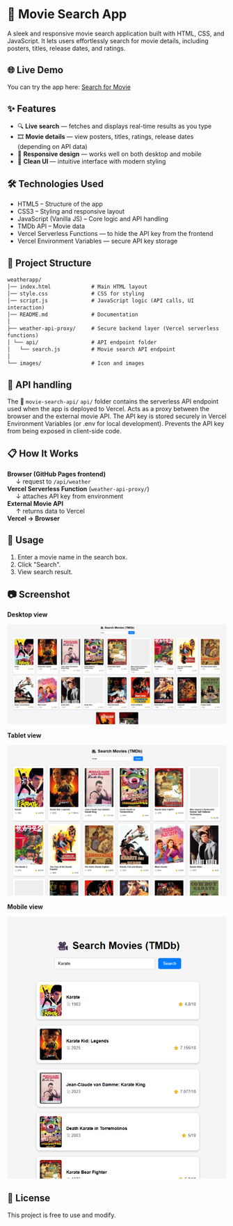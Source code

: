 #  🎥 Movie Search App
A sleek and responsive movie search application built with HTML, CSS, and JavaScript. It lets users effortlessly search for movie details, including posters, titles, release dates, and ratings.


## 🌐 Live Demo
You can try the app here:
[Search for Movie](https://rytvee.github.io/movie-search-app/)


## ✨ Features
- 🔍 **Live search** — fetches and displays real-time results as you type  
- 🎞️ **Movie details** — view posters, titles, ratings, release dates (depending on API data)  
- 📱 **Responsive design** — works well on both desktop and mobile  
- 🎨 **Clean UI** — intuitive interface with modern styling

## 🛠 Technologies Used
- HTML5 – Structure of the app
- CSS3 – Styling and responsive layout
- JavaScript (Vanilla JS) – Core logic and API handling
- TMDb API – Movie data
- Vercel Serverless Functions — to hide the API key from the frontend
- Vercel Environment Variables — secure API key storage

## 📂 Project Structure
```text
weatherapp/
│── index.html             # Main HTML layout
│── style.css              # CSS for styling
│── script.js              # JavaScript logic (API calls, UI interaction)
│── README.md              # Documentation
│
├── weather-api-proxy/     # Secure backend layer (Vercel serverless functions)
│ └── api/                 # API endpoint folder
│   └── search.js          # Movie search API endpoint
│
└── images/                # Icon and images
```

## 🔐 API handling
The 📂 `movie-search-api/` `api/` folder contains the serverless API endpoint used when the app is deployed to Vercel.
Acts as a proxy between the browser and the external movie API.
The API key is stored securely in Vercel Environment Variables (or .env for local development).
Prevents the API key from being exposed in client-side code.

## 📋 How It Works
**Browser (GitHub Pages frontend)**  
&nbsp;&nbsp;&nbsp;&nbsp;&nbsp;↓ request to `/api/weather`  
**Vercel Serverless Function** (`weather-api-proxy/`)  
&nbsp;&nbsp;&nbsp;&nbsp;&nbsp;↓ attaches API key from environment  
**External Movie API**  
&nbsp;&nbsp;&nbsp;&nbsp;&nbsp;↑ returns data to Vercel  
**Vercel → Browser**  


## 🚀 Usage
1. Enter a movie name in the search box.
2. Click "Search".
3. View search result.

## 📷 Screenshot

**Desktop view**

![Desktop view](images/desktop-view.png)


**Tablet view**

![Tablet view](images/tablet-view.png)


**Mobile view**

![Mobile view](images/mobile-view.png)


## 📜 License
This project is free to use and modify.

